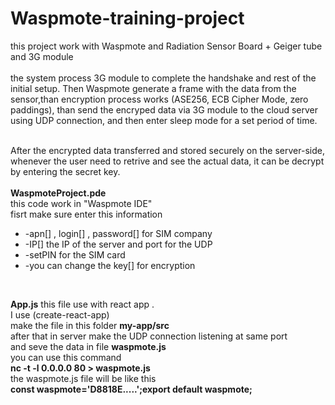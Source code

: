 # Waspmote-training-project

this project work with Waspmote and  Radiation Sensor Board + Geiger tube and 3G module 
<br/>
<br/>
the system process 3G module to complete the handshake and rest of 
the initial setup. Then Waspmote generate a frame with the data from the sensor,than encryption process works (ASE256, ECB Cipher Mode, zero 
paddings), than send the encryped data via 3G module to the cloud server using UDP connection, and then enter sleep 
mode for a set period of time.
<br/>
<br/>

After the encrypted data transferred and stored securely on the server-side, whenever
the user need to retrive and see the actual data, it can be decrypt by entering the secret 
key.
<br/>
<br/>
<b>WaspmoteProject.pde</b>
<br/>
this code work in "Waspmote IDE"
<br/>
fisrt make sure enter this information
<ul>
<li>-apn[] , login[] , password[] for SIM company  </li>
<li>-IP[] the IP of the server and port for the UDP</li>
<li>-setPIN for the SIM card</li>
<li>-you can change the key[] for encryption </li>
</ul>
<br/>


<b>App.js</b>
this file use with react app .
<br/>
I use (create-react-app)
<br/>
make the file in this folder 
<b>my-app/src</b>
<br/>
after that in server 
make the UDP connection listening at same port 
<br/>
and seve the data in file <b>waspmote.js</b>
<br/>
you can use this command 
<br/>
<b>nc -t -l 0.0.0.0 80 > waspmote.js</b>
<br/>
the  waspmote.js file will be like this
<br/>
<b>const waspmote='D8818E.....';export default waspmote;</b>
